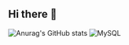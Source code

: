 ## Hi there 👋

![Anurag's GitHub stats](https://github-readme-stats.vercel.app/api?username=L98293)
![MySQL](https://img.shields.io/badge/mysql-4479A1.svg?style=for-the-badge&logo=mysql&logoColor=white)
<!--
**L98293/L98293** is a ✨ _special_ ✨ repository because its `README.md` (this file) appears on your GitHub profile.

Here are some ideas to get you started:

- 🔭 I’m currently working on ...
- 🌱 I’m currently learning ...
- 👯 I’m looking to collaborate on ...
- 🤔 I’m looking for help with ...
- 💬 Ask me about ...
- 📫 How to reach me: ...
- 😄 Pronouns: ...
- ⚡ Fun fact: ...
-->
